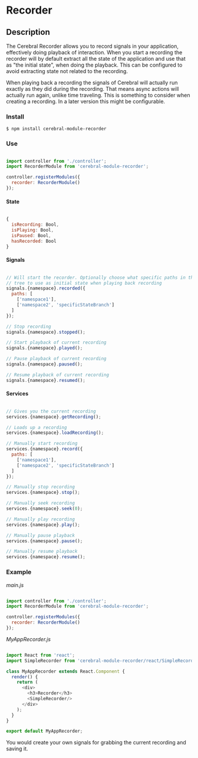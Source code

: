 # Recorder

## Description
The Cerebral Recorder allows you to record signals in your application, effectively doing playback of interaction. When you start a recording the recorder will by default extract all the state of the application and use that as "the initial state", when doing the playback. This can be configured to avoid extracting state not related to the recording.

When playing back a recording the signals of Cerebral will actually run exactly as they did during the recording. That means async actions will actually run again, unlike time traveling. This is something to consider when creating a recording. In a later version this might be configurable.

### Install
`$ npm install cerebral-module-recorder`

### Use

```javascript

import controller from './controller';
import RecorderModule from 'cerebral-module-recorder';

controller.registerModules({
  recorder: RecorderModule()
});
```

#### State

```javascript

{
  isRecording: Bool,
  isPlaying: Bool,
  isPaused: Bool,
  hasRecorded: Bool
}
```

#### Signals

```javascript

// Will start the recorder. Optionally choose what specific paths in the state
// tree to use as initial state when playing back recording
signals.{namespace}.recorded({
  paths: [
    ['namespace1'],
    ['namespace2', 'specificStateBranch']
  ]
});

// Stop recording
signals.{namespace}.stopped();

// Start playback of current recording
signals.{namespace}.played();

// Pause playback of current recording
signals.{namespace}.paused();

// Resume playback of current recording
signals.{namespace}.resumed();
```

#### Services

```javascript

// Gives you the current recording
services.{namespace}.getRecording();

// Loads up a recording
services.{namespace}.loadRecording();

// Manually start recording
services.{namespace}.record({
  paths: [
    ['namespace1'],
    ['namespace2', 'specificStateBranch']
  ]
});

// Manually stop recording
services.{namespace}.stop();

// Manually seek recording
services.{namespace}.seek(0);

// Manually play recording
services.{namespace}.play();

// Manually pause playback
services.{namespace}.pause();

// Manually resume playback
services.{namespace}.resume();
```

### Example

*main.js*
```javascript

import controller from './controller';
import RecorderModule from 'cerebral-module-recorder';

controller.registerModules({
  recorder: RecorderModule()
});
```

*MyAppRecorder.js*
```javascript

import React from 'react';
import SimpleRecorder from 'cerebral-module-recorder/react/SimpleRecorder';

class MyAppRecorder extends React.Component {
  render() {
    return (
      <div>
        <h3>Recorder</h3>
        <SimpleRecorder/>
      </div>
    );
  }
}

export default MyAppRecorder;
```

You would create your own signals for grabbing the current recording and saving it.
